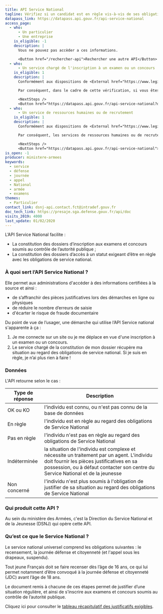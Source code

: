 ```yaml
---
title: API Service National
tagline: Vérifiez si un candidat est en règle vis-à-vis de ses obligations de Service National et peut s’inscrire au concours ou à l’examen dont vous êtes en charge.
datapass_link: https://datapass.api.gouv.fr/api-service-national
access_page:
  - who:
      - Un particulier
      - Une entreprise
    is_eligible: -1
    description: |
      Vous ne pouvez pas accèder a ces informations.

      <Button href="/rechercher-api">Rechercher une autre API</Button>
  - who:
      - Un service chargé de l'inscription à un examen ou un concours
    is_eligible: 1
    description: |
      Conformément aux dispositions de <External href="https://www.legifrance.gouv.fr/codes/article_lc/LEGIARTI000021960309/">l’article L114-6</External> du *code du service national*, les personnes de moins de 25 ans assujetties à l'obligation de participer à la journée défense et citoyenneté doivent être en règle pour être autorisées à s'inscrire aux examens et concours soumis au contrôle de l'autorité publique.

      Par conséquent, dans le cadre de cette vérification, si vous êtes un service chargé de l'inscription à un examen ou un concours soumis au contrôle de l'autorité publique, pouvez faire une demande d'accès à l'API :

      <NextSteps />
      <Button href="https://datapass.api.gouv.fr/api-service-national?demarche=inscription-examens">Remplir une demande</Button>
  - who:
      - Un service de ressources humaines ou de recrutement
    is_eligible: 1
    description: |
      Conformément aux dispositions de <External href="https://www.legifrance.gouv.fr/codes/article_lc/LEGIARTI000024042593">l’article L111-3</External> du code du service national, nul ne peut être investi de fonctions publiques s'il ne justifie avoir satisfait aux obligations imposées par ce code.

      Par conséquent, les services de ressources humaines ou de recrutement chargés, en application de dispositions statutaires, de vérifier la situation des personnes de moins de 25 ans au regard des obligations de service national, sont autorisés à faire une demande d'accès à l'API :

      <NextSteps />
      <Button href="https://datapass.api.gouv.fr/api-service-national">Remplir une demande</Button>
is_open: -1
producer: ministere-armees
keywords:
  - service
  - défense
  - journée
  - appel
  - National
  - armée
  - examens
themes:
  - Particulier
contact_link: dsnj-api.contact.fct@intradef.gouv.fr
doc_tech_link: https://presaje.sga.defense.gouv.fr/api/doc
visits_2019: 4000
last_update: 01/02/2020
---
```


L’API Service National facilite :

- La constitution des dossiers d’inscription aux examens et concours soumis au contrôle de l’autorité publique ;
- La constitution des dossiers d’accès à un statut exigeant d’être en règle avec les obligations de service national.

### À quoi sert l’API Service National ?

Elle permet aux administrations d'accéder à des informations certifiées à la source et ainsi :

- de s’affranchir des pièces justificatives lors des démarches en ligne ou physiques
- de réduire le nombre d’erreurs de saisie
- d'écarter le risque de fraude documentaire

Du point de vue de l’usager, une démarche qui utilise l’API Service national s'apparente à ça :

1. Je me connecte sur un site ou je me déplace en vue d'une inscription à un examen ou un concours.
2. Le service chargé de la constitution de mon dossier récupère ma situation au regard des obligations de service national. Si je suis en règle, je n’ai plus rien à faire !

### Données

L'API retourne selon le cas :

| Type de réponse | Description                                                                                                                                                                                                                 |
| --------------- | --------------------------------------------------------------------------------------------------------------------------------------------------------------------------------------------------------------------------- |
| OK ou KO        | l'individu est connu, ou n'est pas connu de la base de données                                                                                                                                                              |
| En règle        | l'individu est en règle au regard des obligations de Service National                                                                                                                                                       |
| Pas en règle    | l'individu n'est pas en règle au regard des obligations de Service National                                                                                                                                                 |
| Indéterminée    | la situation de l'individu est complexe et nécessite un traitement par un agent. L'individu doit fournir les pièces justificatives en sa possession, ou à défaut contacter son centre du Service National et de la jeunesse |
| Non concerné    | l'individu n'est plus soumis à l'obligation de justifier de sa situation au regard des obligations de Service National                                                                                                      |

### Qui produit cette API ?

Au sein du ministère des Armées, c'est la Direction du Service National et de la Jeunesse (DSNJ) qui opère cette API.

### Qu’est ce que le Service National ?

Le service national universel comprend les obligations suivantes : le recensement, la journée défense et citoyenneté (et l'appel sous les drapeaux, suspendu).

Tout jeune Français doit se faire recenser dès l’âge de 16 ans, ce qui lui permet notamment d’être convoqué à la journée défense et citoyenneté (JDC) avant l’âge de 18 ans.

Le document remis à chacune de ces étapes permet de justifier d’une situation régulière, et ainsi de s’inscrire aux examens et concours soumis au contrôle de l’autorité publique.

Cliquez ici pour consulter le [tableau récapitulatif des justificatifs exigibles](/resources/justificatifs_exigibles_service_national.pdf).
